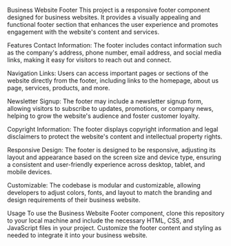 
Business Website Footer
This project is a responsive footer component designed for business websites. It provides a visually appealing and functional footer section that enhances the user experience and promotes engagement with the website's content and services.

Features
Contact Information: The footer includes contact information such as the company's address, phone number, email address, and social media links, making it easy for visitors to reach out and connect.

Navigation Links: Users can access important pages or sections of the website directly from the footer, including links to the homepage, about us page, services, products, and more.

Newsletter Signup: The footer may include a newsletter signup form, allowing visitors to subscribe to updates, promotions, or company news, helping to grow the website's audience and foster customer loyalty.

Copyright Information: The footer displays copyright information and legal disclaimers to protect the website's content and intellectual property rights.

Responsive Design: The footer is designed to be responsive, adjusting its layout and appearance based on the screen size and device type, ensuring a consistent and user-friendly experience across desktop, tablet, and mobile devices.

Customizable: The codebase is modular and customizable, allowing developers to adjust colors, fonts, and layout to match the branding and design requirements of their business website.


Usage
To use the Business Website Footer component, clone this repository to your local machine and include the necessary HTML, CSS, and JavaScript files in your project. Customize the footer content and styling as needed to integrate it into your business website.

